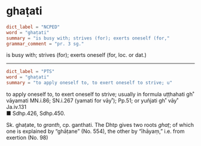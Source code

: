 # ghaṭati

``` toml
dict_label = "NCPED"
word = "ghaṭati"
summary = "is busy with; strives (for); exerts oneself (for,"
grammar_comment = "pr. 3 sg."
```

is busy with; strives (for); exerts oneself (for, loc. or dat.)

--------------------

``` toml
dict_label = "PTS"
word = "ghaṭati"
summary = "to apply oneself to, to exert oneself to strive; u"
```

to apply oneself to, to exert oneself to strive; usually in formula uṭṭhahati gh˚ vāyamati MN.i.86; SN.i.267 (yamati for vāy˚); Pp.51; or yuñjati gh˚ vāy˚ Ja.iv.131  
■ Sdhp.426, Sdhp.450.

Sk. ghaṭate, to *granth*, cp. ganthati. The Dhtp gives two roots *ghaṭ*; of which one is explained by “ghāṭane” (No. 554), the other by “īhāyaṃ,” i.e. from exertion (No. 98)

